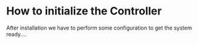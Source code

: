# How to initialize the Controller

After installation we have to perform some configuration to get the system ready....

